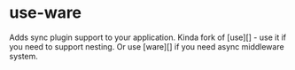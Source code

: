 # use-ware
Adds sync plugin support to your application. Kinda fork of [use][] - use it if you need to support nesting. Or use [ware][] if you need async middleware system.
